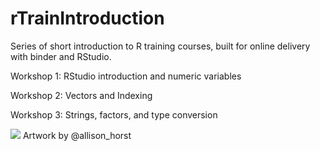 # rTrainIntroduction

Series of short introduction to R training courses, built for online delivery with binder and RStudio.

Workshop 1: RStudio introduction and numeric variables  

Workshop 2: Vectors and Indexing

Workshop 3: Strings, factors, and type conversion

![](https://github.com/allisonhorst/stats-illustrations/blob/master/rstats-artwork/r_first_then.png?raw=true)
Artwork by @allison_horst